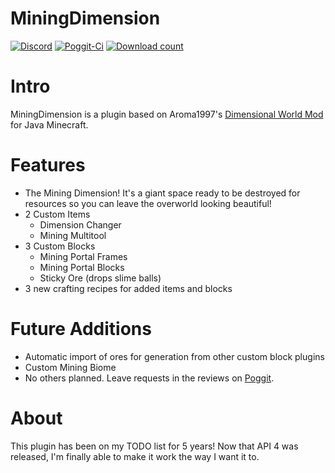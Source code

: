 # MiningDimension
[![Discord](https://img.shields.io/badge/chat-on%20discord-7289da.svg)](https://discord.gg/tZQMhBQ)
[![Poggit-Ci](https://poggit.pmmp.io/ci.shield/jasonwynn10/MiningDimension/MiningDimension)](https://poggit.pmmp.io/ci/jasonwynn10/MiningDimension/MiningDimension)
[![Download count](https://poggit.pmmp.io/shield.dl.total/MiningDimension)](https://poggit.pmmp.io/p/MiningDimension)

# Intro
MiningDimension is a plugin based on Aroma1997's [Dimensional World Mod](https://www.curseforge.com/minecraft/mc-mods/aroma1997s-dimensional-world) for Java Minecraft.

# Features
* The Mining Dimension! It's a giant space ready to be destroyed for resources so you can leave the overworld looking beautiful!
* 2 Custom Items
  * Dimension Changer
  * Mining Multitool
* 3 Custom Blocks
  * Mining Portal Frames
  * Mining Portal Blocks
  * Sticky Ore (drops slime balls)
* 3 new crafting recipes for added items and blocks

# Future Additions
* Automatic import of ores for generation from other custom block plugins
* Custom Mining Biome
* No others planned. Leave requests in the reviews on [Poggit](https://poggit.pmmp.io/p/MiningDimension).

# About
This plugin has been on my TODO list for 5 years! Now that API 4 was released, I'm finally able to make it work the way I want it to.
